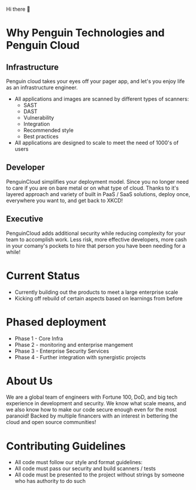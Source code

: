 Hi there 👋


# Why Penguin Technologies and Penguin Cloud
## Infrastructure
Penguin cloud takes your eyes off your pager app, and let's you enjoy life as an infrastructure engineer.
* All applications and images are scanned by different types of scanners:
  * SAST
  * DAST
  * Vulnerability 
  * Integration
  * Recommended style
  * Best practices
* All applications are designed to scale to meet the need of 1000's of users

## Developer
PenguinCloud simplifies your deployment model. Since you no longer need to care if you are on bare metal or on what type of cloud.
Thanks to it's layered approach and variety of built in PaaS / SaaS solutions, deploy once, everywhere you want to, and get back to XKCD!

## Executive
PenguinCloud adds additional security while reducing complexity for your team to accomplish work. Less risk, more effective developers, more cash in your comany's pockets to hire that person you have been needing for a while!

# Current Status
* Currently building out the products to meet a large enterprise scale
* Kicking off rebuild of certain aspects based on learnings from before

# Phased deployment
*  Phase 1 - Core Infra
*  Phase 2 - monitoring and enterprise mangement
*  Phase 3 - Enterprise Security Services
*  Phase 4 - Further integration with synergistic projects

# About Us
We are a global team of engineers with Fortune 100, DoD, and big tech experience in development and security. We know what scale means, and we also know how to make our code secure enough even for the most paranoid! Backed by multiple financers with an interest in bettering the cloud and open source communities!

# Contributing Guidelines
* All code must follow our style and format guidelines: 
* All code must pass our security and build scanners / tests
* All code must be presented to the project without strings by someone who has authority to do such
